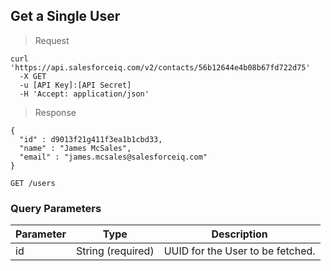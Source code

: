 ## Get a Single User

> Request

```shell
curl 'https://api.salesforceiq.com/v2/contacts/56b12644e4b08b67fd722d75'
  -X GET
  -u [API Key]:[API Secret]
  -H 'Accept: application/json'
```

> Response

```shell
{
  "id" : d9013f21g411f3ea1b1cbd33,
  "name" : "James McSales",
  "email" : "james.mcsales@salesforceiq.com"
}
```
`GET /users`

### Query Parameters
Parameter | Type | Description
--------- | ------- | -----------
id | String (required) | UUID for the User to be fetched.